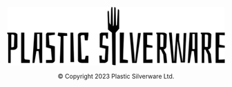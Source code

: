 <p align="center">
  <a href="http://plasticsilverware.net" target="_blank" rel="noopener noreferrer">
    <img src="https://github.com/PlasticSilverware/.github/blob/main/cover.svg?raw=true" alt="Plastic Silverware">
  </a>
</p>
<p align="center">© Copyright 2023 Plastic Silverware Ltd.</p>
